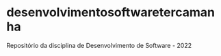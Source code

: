 # desenvolvimentosoftwaretercamanha
Repositório da disciplina de Desenvolvimento de Software - 2022
